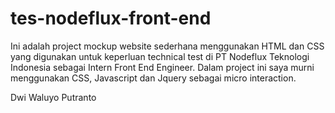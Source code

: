 # tes-nodeflux-front-end
Ini adalah project mockup website sederhana menggunakan HTML dan CSS yang digunakan untuk keperluan technical test di
PT Nodeflux Teknologi Indonesia sebagai Intern Front End Engineer. Dalam project ini saya murni menggunakan CSS, Javascript dan
Jquery sebagai micro interaction.

Dwi Waluyo Putranto
